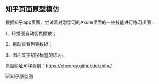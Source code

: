 ## 知乎页面原型模仿

​	根据知乎app页面，尝试着对刚学习的Axure里面的一些技能进行练习巩固：

1、轮播图自动切换播放；

2、拖动查看列表数据；

3、图片文字切换标签的练习。

原型网址可移驾到：https://cheerqy.github.io/zhihu/

![知乎原型图](https://github.com/CheerQY/zhihu/blob/master/GIF.gif)
